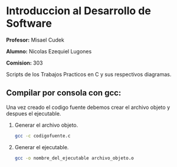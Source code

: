 # Introduccion al Desarrollo de Software

**Profesor:** Misael Cudek

**Alumno:** Nicolas Ezequiel Lugones

**Comision:** 303

Scripts de los Trabajos Practicos en C y sus respectivos diagramas.

## Compilar por consola con gcc:

Una vez creado el codigo fuente debemos crear el archivo objeto y despues el ejecutable.

1. Generar el archivo objeto.
   
   ```bash
   gcc -c codigofuente.c
   ```

2. Generar el ejecutable.
   
   ```bash
   gcc -o nombre_del_ejecutable archivo_objeto.o
   ```
